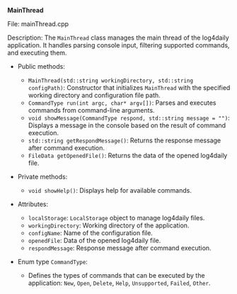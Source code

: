 **MainThread**

File: mainThread.cpp

Description: The `MainThread` class manages the main thread of the log4daily application. It handles parsing console input, filtering supported commands, and executing them.

* Public methods:
    * `MainThread(std::string workingDirectory, std::string configPath)`: Constructor that initializes `MainThread` with the specified working directory and configuration file path.
    * `CommandType run(int argc, char* argv[])`: Parses and executes commands from command-line arguments.
    * `void showMessage(CommandType respond, std::string message = "")`: Displays a message in the console based on the result of command execution.
    * `std::string getRespondMessage()`: Returns the response message after command execution.
    * `FileData getOpenedFile()`: Returns the data of the opened log4daily file.

* Private methods:
    * `void showHelp()`: Displays help for available commands.

* Attributes:
    * `localStorage`: `LocalStorage` object to manage log4daily files.
    * `workingDirectory`: Working directory of the application.
    * `configName`: Name of the configuration file.
    * `openedFile`: Data of the opened log4daily file.
    * `respondMessage`: Response message after command execution.

* Enum type `CommandType`:
    * Defines the types of commands that can be executed by the application: `New`, `Open`, `Delete`, `Help`, `Unsupported`, `Failed`, `Other`.